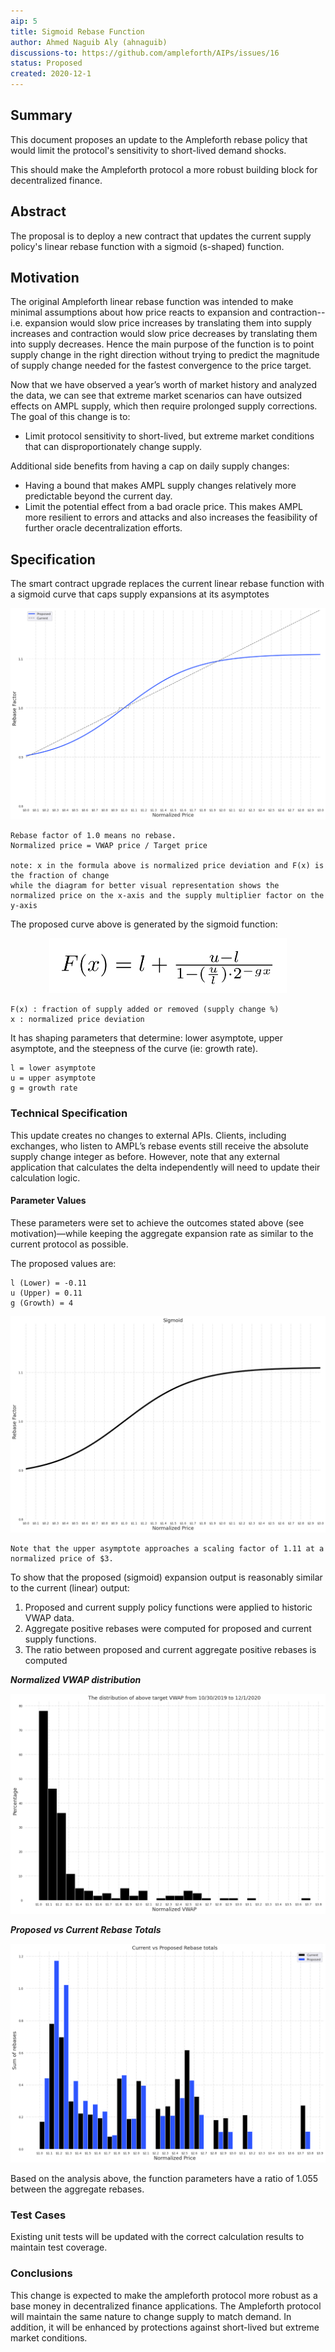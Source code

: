 ```yaml
---
aip: 5
title: Sigmoid Rebase Function
author: Ahmed Naguib Aly (ahnaguib)
discussions-to: https://github.com/ampleforth/AIPs/issues/16
status: Proposed
created: 2020-12-1
---
```


## Summary

This document proposes an update to the Ampleforth rebase policy that would limit the protocol's sensitivity to short-lived demand shocks.

This should make the Ampleforth protocol a more robust building block for decentralized finance.


## Abstract

The proposal is to deploy a new contract that updates the current supply policy's linear rebase function with a sigmoid (s-shaped) function.


## Motivation

The original Ampleforth linear rebase function was intended to make minimal assumptions about how price reacts to expansion and contraction--i.e. expansion would slow price increases by translating them into supply increases and contraction would slow price decreases by translating them into supply decreases. Hence the main purpose of the function is to point supply change in the right direction without trying to predict the magnitude of supply change needed for the fastest convergence to the price target.

Now that we have observed a year’s worth of market history and analyzed the data, we can see that extreme market scenarios can have outsized effects on AMPL supply, which then require prolonged supply corrections. The goal of this change is to:



*   Limit protocol sensitivity to short-lived, but extreme market conditions that can disproportionately change supply.

Additional side benefits from having a cap on daily supply changes:

*   Having a bound that makes AMPL supply changes relatively more predictable beyond the current day.
*   Limit the potential effect from a bad oracle price. This makes AMPL more resilient to errors and attacks and also increases the feasibility of further oracle decentralization efforts.

## Specification

The smart contract upgrade replaces the current linear rebase function with a sigmoid curve that caps supply expansions at its asymptotes


<p align="center">
<img src="../assets/aip-5/curves.png" alt="curve shapes"/>
</p>


```
Rebase factor of 1.0 means no rebase.
Normalized price = VWAP price / Target price

note: x in the formula above is normalized price deviation and F(x) is the fraction of change
while the diagram for better visual representation shows the normalized price on the x-axis and the supply multiplier factor on the y-axis
```

The proposed curve above is generated by the sigmoid function:


<p align="center">
<img src="../assets/aip-5/formula.png" alt="formula" width="380"/>
</p>


```
F(x) : fraction of supply added or removed (supply change %)
x : normalized price deviation
```


It has shaping parameters that determine: lower asymptote, upper asymptote, and the steepness of the curve (ie: growth rate).


```
l = lower asymptote
u = upper asymptote
g = growth rate
```

### Technical Specification

This update creates no changes to external APIs. Clients, including exchanges, who listen to AMPL’s rebase events still receive the absolute supply change integer as before. However, note that any external application that calculates the delta independently will need to update their calculation logic.


#### Parameter Values

These parameters were set to achieve the outcomes stated above (see motivation)—while keeping the aggregate expansion rate as similar to the current protocol as possible.

The proposed values are:


```
l (Lower) = -0.11
u (Upper) = 0.11
g (Growth) = 4
```


<p align="center">
<img src="../assets/aip-5/sigmoid.png" alt="sigmoid"/>
</p>


```
Note that the upper asymptote approaches a scaling factor of 1.11 at a normalized price of $3.
```

To show that the proposed (sigmoid) expansion output is reasonably similar to the current (linear) output:

1. Proposed and current supply policy functions were applied to historic VWAP data.
2. Aggregate positive rebases were computed for proposed and current supply functions.
3. The ratio between proposed and current aggregate positive rebases is computed

**_Normalized VWAP distribution_**


<p align="center">
<img src="../assets/aip-5/price_distribution.png" alt="normalized price distribution"/>
</p>

**_Proposed vs Current Rebase Totals_**


<p align="center">
<img src="../assets/aip-5/rebase_histogram.png" alt="rebase histogram"/>
</p>

Based on the analysis above, the function parameters have a ratio of 1.055 between the aggregate rebases.

### Test Cases

Existing unit tests will be updated with the correct calculation results to maintain test coverage.


### Conclusions

This change is expected to make the ampleforth protocol more robust as a base money in decentralized finance applications.
The Ampleforth protocol will maintain the same nature to change supply to match demand.
In addition, it will be enhanced by protections against short-lived but extreme market conditions.






































